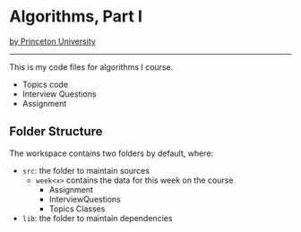 # Algorithms, Part I

[by Princeton University](https://www.coursera.org/learn/algorithms-part1/)

---

This is my code files for algorithms I course.

- Topics code
- Interview Questions
- Assignment

## Folder Structure

The workspace contains two folders by default, where:

- `src`: the folder to maintain sources
  - `week<x>` contains the data for this week on the course
    - Assignment
    - InterviewQuestions
    - Topics Classes
- `lib`: the folder to maintain dependencies
